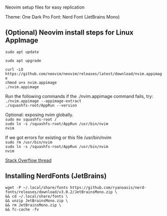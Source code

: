 Neovim setup files for easy replication

Theme: One Dark Pro 
Font: Nerd Font (JetBrains Mono)
## (Optional) Neovim install steps for Linux AppImage
`sudo apt update`  

`sudo apt upgrade`  

`curl -LO https://github.com/neovim/neovim/releases/latest/download/nvim.appimage`  
`chmod u+x nvim.appimage`  
`./nvim.appimage`  

Run the following commands if the ./nvim.appimage command fails, try:  
`./nvim.appimage --appimage-extract`  
`./squashfs-root/AppRun --version`  

Optional: exposing nvim globally.  
`sudo mv squashfs-root /`  
`sudo ln -s /squashfs-root/AppRun /usr/bin/nvim`  
`nvim`  

If we got errors for existing or this file /usr/bin/nvim  
`sudo rm /usr/bin/nvim`  
`sudo ln -s /squashfs-root/AppRun /usr/bin/nvim`  
`nvim`  

[Stack Overflow thread](https://stackoverflow.com/questions/77530952/how-to-fix-the-version-issue-between-neovim-and-lazyvim-on-ubuntu-20-or-22-versi)

## Installing NerdFonts (JetBrains)
```
wget -P ~/.local/share/fonts https://github.com/ryanoasis/nerd-fonts/releases/download/v3.0.2/JetBrainsMono.zip \
&& cd ~/.local/share/fonts \
&& unzip JetBrainsMono.zip \
&& rm JetBrainsMono.zip \
&& fc-cache -fv
```

